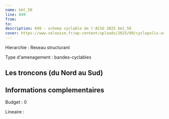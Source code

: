 ```yaml
---
name: kml_50 
line: 849
from: 
to:  
description: 849 - schema cyclable de l'ACSO 2025 kml_50 
cover: https://www.velooise.fr/wp-content/uploads/2025/09/cyclopolis-acso-default.jpg
---
```

Hierarchie : Reseau structurant

Type d'amenagement : bandes-cyclables


## Les troncons (du Nord au Sud)

## Informations complementaires

Budget  : 0 

Lineaire :

